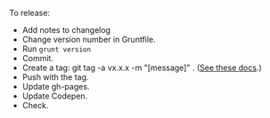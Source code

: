 To release:

- Add notes to changelog
- Change version number in Gruntfile.
- Run `grunt version`
- Commit.
- Create a tag: git tag -a vx.x.x -m "[message]" . ([See these docs](http://git-scm.com/book/en/Git-Basics-Tagging).)
- Push with the tag.
- Update gh-pages.
- Update Codepen.
- Check.